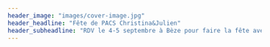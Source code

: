 ```yaml
---
header_image: "images/cover-image.jpg"
header_headline: "Fête de PACS Christina&Julien"
header_subheadline: "RDV le 4-5 septembre à Bèze pour faire la fête avec nous!"
---
```

